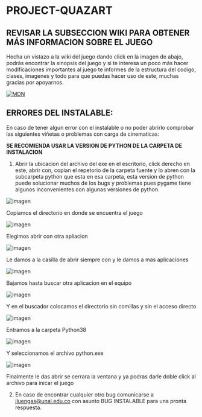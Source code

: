 # PROJECT-QUAZART


## **REVISAR LA SUBSECCION WIKI PARA OBTENER MÁS INFORMACION SOBRE EL JUEGO**


Hecha un vistazo a la wiki del juego dando click en la imagen de abajo, podrás encontrar la sinopsis del juego y si te interesa un poco más hacer modificaciones importantes al juego te informes de la estructura del codigo, clases, imagenes y  todo para que puedas hacer uso de este, muchas gracias por apoyarnos.


   <a href="https://github.com/JuanPabloLM15/PROJECT-QUAZART/wiki/PROJECT-QUAZART---WIKI"><img src="https://user-images.githubusercontent.com/89097586/130974848-663b19aa-8576-4009-a7c0-612d417d08c1.png" alt="MDN"></a>

## **ERRORES DEL INSTALABLE:**

En caso de tener algun error con el instalable o no poder abrirlo comprobar las siguientes viñetas o problemas con carga de cinematicas:

**SE RECOMIENDA USAR LA VERSION DE PYTHON DE LA CARPETA DE INSTALACION**

1. Abrir la ubicacion del archivo del exe en el escritorio, click derecho en este, abrir con, copian el repetorio
de la carpeta fuente y lo abren con la subcarpeta python que esta en esa carpeta, esta version de python puede
solucionar muchos de los bugs y problemas pues pygame tiene algunos inconvenientes con algunas versiones de python.

![imagen](https://user-images.githubusercontent.com/89097586/130971149-f64e2ea5-17a7-4340-a7d9-80f43644d692.png)

Copiamos el directorio en donde se encuentra el juego

![imagen](https://user-images.githubusercontent.com/89097586/130971210-4485c042-2a99-4d9b-a920-d1a69caadc05.png)

Elegimos abrir con otra apliacion 

![imagen](https://user-images.githubusercontent.com/89097586/130971296-eeea7448-51fd-4ae3-b67d-5ad120a33bef.png)

Le damos a la casilla de abrir siempre con y le damos a mas aplicaciones

![imagen](https://user-images.githubusercontent.com/89097586/130971465-ca4b6270-3700-43e4-a3c1-71ab613ff0aa.png)

Bajamos hasta buscar otra aplicacion en el equipo

![imagen](https://user-images.githubusercontent.com/89097586/130971573-bcba6454-d993-4366-ab41-d789f70e7da8.png)

Y en el buscador colocamos el directorio sin comillas y sin el acceso directo

![imagen](https://user-images.githubusercontent.com/89097586/130971868-afe6f903-512c-4616-9636-7a07bb57b7c1.png)

Entramos a la carpeta Python38

![imagen](https://user-images.githubusercontent.com/89097586/130972034-567a5c93-75f6-4b90-a430-f1e016ebc6f7.png)

Y seleccionamos el archivo python.exe

![imagen](https://user-images.githubusercontent.com/89097586/130972131-ed853240-e898-4afe-9618-2d67d206ea0b.png)

Finalmente le das abrir se cerrara la ventana y ya podras darle doble click al archivo para inicar el juego









2. En caso de encontrar cualquier otro bug comunicarse a jluengas@unal.edu.co con asunto BUG INSTALABLE para una
pronta respuesta.
<p>
